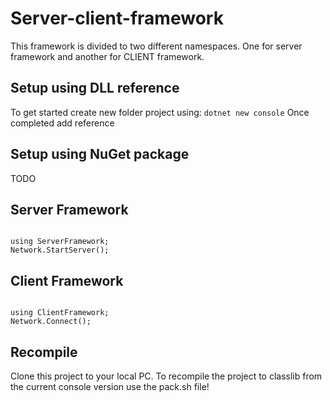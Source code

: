 


<h1>Server-client-framework</h1>

This framework is divided to two different namespaces. One for server framework and another for CLIENT framework.

<h2>Setup using DLL reference</h2>
To get started create new folder project using:
<code>dotnet new console</code>
Once completed add reference

<h2>Setup using NuGet package</h2>
TODO
<code></code>

<h2>Server Framework</h2>

<code>
using ServerFramework;
Network.StartServer();
</code>


<h2>Client Framework</h2>

<code>
using ClientFramework;
Network.Connect();
</code>

<h2>Recompile</h2>
Clone this project to your local PC.
To recompile the project to classlib from the current console version use the pack.sh file!